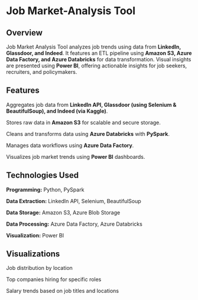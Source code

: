 # Job Market-Analysis Tool
## Overview
Job Market Analysis Tool analyzes job trends using data from **LinkedIn, Glassdoor, and Indeed**. It features an ETL pipeline using **Amazon S3, Azure Data Factory, and Azure Databricks** for data transformation. Visual insights are presented using **Power BI**, offering actionable insights for job seekers, recruiters, and policymakers.

## Features
Aggregates job data from **LinkedIn API, Glassdoor (using Selenium & BeautifulSoup), and Indeed (via Kaggle)**.

Stores raw data in **Amazon S3** for scalable and secure storage.

Cleans and transforms data using **Azure Databricks** with **PySpark**.

Manages data workflows using **Azure Data Factory**.

Visualizes job market trends using **Power BI** dashboards.

## Technologies Used
**Programming:** Python, PySpark

**Data Extraction:** LinkedIn API, Selenium, BeautifulSoup

**Data Storage:** Amazon S3, Azure Blob Storage

**Data Processing:** Azure Data Factory, Azure Databricks

**Visualization:** Power BI

## Visualizations

Job distribution by location

Top companies hiring for specific roles

Salary trends based on job titles and locations
